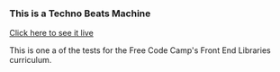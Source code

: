 ### This is a Techno Beats Machine

[Click here to see it live](https://albee-jay.github.io/Techno-Beats-Machine/)

This is one a of the tests for the Free Code Camp's Front End Libraries curriculum.
